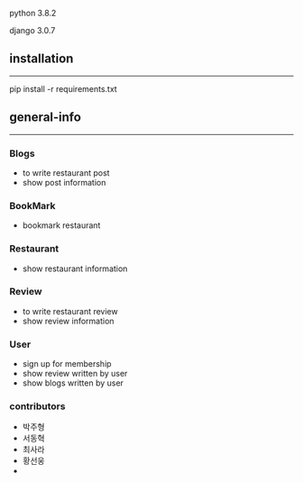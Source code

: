 python 3.8.2

django 3.0.7


## installation

---

pip install -r requirements.txt



## general-info

---

### Blogs

- to write restaurant post
- show post information

### BookMark

- bookmark restaurant

### Restaurant

- show restaurant information

### Review

- to write restaurant review
- show review information

### User

- sign up for membership
- show review written by user
- show blogs written by user

### contributors

- 박주형
- 서동혁
- 최사라
- 황선웅
- 
